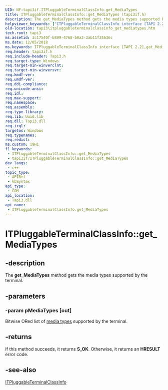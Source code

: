 ```yaml
---
UID: NF:tapi3if.ITPluggableTerminalClassInfo.get_MediaTypes
title: ITPluggableTerminalClassInfo::get_MediaTypes (tapi3if.h)
description: The get_MediaTypes method gets the media types supported by the terminal.
helpviewer_keywords: ["ITPluggableTerminalClassInfo interface [TAPI 2.2]","get_MediaTypes method","ITPluggableTerminalClassInfo.get_MediaTypes","ITPluggableTerminalClassInfo::get_MediaTypes","_tapi3_itpluggableterminalclassinfo_get_mediatypes","get_MediaTypes","get_MediaTypes method [TAPI 2.2]","get_MediaTypes method [TAPI 2.2]","ITPluggableTerminalClassInfo interface","tapi3.itpluggableterminalclassinfo_get_mediatypes","tapi3if/ITPluggableTerminalClassInfo::get_MediaTypes"]
old-location: tapi3\itpluggableterminalclassinfo_get_mediatypes.htm
tech.root: tapi3
ms.assetid: 3c17540f-b899-4768-b0a2-2ab11f34636c
ms.date: 12/05/2018
ms.keywords: ITPluggableTerminalClassInfo interface [TAPI 2.2],get_MediaTypes method, ITPluggableTerminalClassInfo.get_MediaTypes, ITPluggableTerminalClassInfo::get_MediaTypes, _tapi3_itpluggableterminalclassinfo_get_mediatypes, get_MediaTypes, get_MediaTypes method [TAPI 2.2], get_MediaTypes method [TAPI 2.2],ITPluggableTerminalClassInfo interface, tapi3.itpluggableterminalclassinfo_get_mediatypes, tapi3if/ITPluggableTerminalClassInfo::get_MediaTypes
req.header: tapi3if.h
req.include-header: Tapi3.h
req.target-type: Windows
req.target-min-winverclnt: 
req.target-min-winversvr: 
req.kmdf-ver: 
req.umdf-ver: 
req.ddi-compliance: 
req.unicode-ansi: 
req.idl: 
req.max-support: 
req.namespace: 
req.assembly: 
req.type-library: 
req.lib: Uuid.lib
req.dll: Tapi3.dll
req.irql: 
targetos: Windows
req.typenames: 
req.redist: 
ms.custom: 19H1
f1_keywords:
 - ITPluggableTerminalClassInfo::get_MediaTypes
 - tapi3if/ITPluggableTerminalClassInfo::get_MediaTypes
dev_langs:
 - c++
topic_type:
 - APIRef
 - kbSyntax
api_type:
 - COM
api_location:
 - Tapi3.dll
api_name:
 - ITPluggableTerminalClassInfo.get_MediaTypes
---
```


# ITPluggableTerminalClassInfo::get_MediaTypes


## -description

The 
<b>get_MediaTypes</b> method gets the media types supported by the terminal.

## -parameters

### -param pMediaTypes [out]

 Bitwise ORed list of 
<a href="https://docs.microsoft.com/windows/desktop/Tapi/tapimediatype--constants">media types</a> supported by the terminal.

## -returns

If this method succeeds, it returns <b xmlns:loc="http://microsoft.com/wdcml/l10n">S_OK</b>. Otherwise, it returns an <b xmlns:loc="http://microsoft.com/wdcml/l10n">HRESULT</b> error code.

## -see-also

<a href="https://docs.microsoft.com/windows/desktop/api/tapi3if/nn-tapi3if-itpluggableterminalclassinfo">ITPluggableTerminalClassInfo</a>

